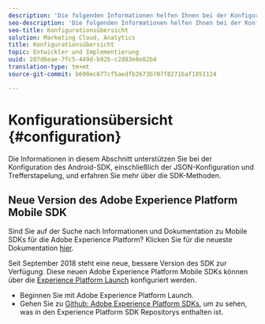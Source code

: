 ```yaml
---
description: 'Die folgenden Informationen helfen Ihnen bei der Konfiguration des Android-SDK, einschließlich JSON-Konfiguration, Stapelverarbeitung von Treffern und SDK-Methoden '
seo-description: 'Die folgenden Informationen helfen Ihnen bei der Konfiguration des Android-SDK, einschließlich JSON-Konfiguration, Stapelverarbeitung von Treffern und SDK-Methoden '
seo-title: Konfigurationsübersicht
solution: Marketing Cloud, Analytics
title: Konfigurationsübersicht
topic: Entwickler und Implementierung
uuid: 207d6eae-7fc5-449d-b92b-c2d83e8e82b4
translation-type: tm+mt
source-git-commit: b690ec677cf5aedfb2673b707f82716af1851124

---
```



# Konfigurationsübersicht {#configuration}

Die Informationen in diesem Abschnitt unterstützen Sie bei der Konfiguration des Android-SDK, einschließlich der JSON-Konfiguration und Trefferstapelung, und erfahren Sie mehr über die SDK-Methoden.

## Neue Version des Adobe Experience Platform Mobile SDK

Sind Sie auf der Suche nach Informationen und Dokumentation zu Mobile SDKs für die Adobe Experience Platform? Klicken Sie für die neueste Dokumentation [hier](https://aep-sdks.gitbook.io/docs/).

Seit September 2018 steht eine neue, bessere Version des SDK zur Verfügung. Diese neuen Adobe Experience Platform Mobile SDKs können über die [Experience Platform Launch](https://www.adobe.com/experience-platform/launch.html) konfiguriert werden.

* Beginnen Sie mit Adobe Experience Platform Launch.
* Gehen Sie zu [Github: Adobe Experience Platform SDKs](https://github.com/Adobe-Marketing-Cloud/acp-sdks), um zu sehen, was in den Experience Platform SDK Repositorys enthalten ist.

